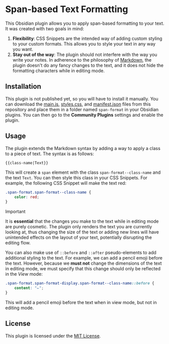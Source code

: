 # Span-based Text Formatting

This Obsidian plugin allows you to apply span-based formatting to your text. It was created with two
goals in mind:

1. **Flexibility**: CSS Snippets are the intended way of adding custom styling to your custom
   formats. This allows you to style your text in any way you want.
2. **Stay out of the way**: The plugin should not interfere with the way you write your notes. In
   adherence to the philosophy of [Markdown](https://daringfireball.net/projects/markdown/), the
   plugin doesn't do any fancy changes to the text, and it does not hide the formatting characters
   while in editing mode.

## Installation

This plugin is not published yet, so you will have to install it manually. You can download the
[main.js](main.js), [styles.css](styles.css), and [manifest.json](manifest.json) files from this
repository and place them in a folder named `span-format` in your Obsidian plugins. You can then go
to the **Community Plugins** settings and enable the plugin.

## Usage

The plugin extends the Markdown syntax by adding a way to apply a class to a piece of text. The
syntax is as follows:

```markdown
{{class-name|Text}}
```

This will create a `span` element with the class `span-format--class-name` and the text `Text`. You
can then style this class in your CSS Snippets. For example, the following CSS Snippet will make the
text red:

```css
.span-format.span-format--class-name {
    color: red;
}
```

> [!IMPORTANT]
> It is **essential** that the changes you make to the text while in editing mode are purely
> cosmetic. The plugin only renders the text you are currently looking at, thus changing the size of
> the text or adding new lines will have unintended effects on the layout of your text, potentially
> disrupting the editing flow.

You can also make use of `::before` and `::after` pseudo-elements to add additional styling to the
text. For example, we can add a pencil emoji before the text. However, because we **must not** 
change the dimensions of the text in editing mode, we must specify that this change should only be
reflected in the *View* mode:

```css
.span-format.span-format-display.span-format--class-name::before {
    content: "✏️";
}
```

This will add a pencil emoji before the text when in view mode, but not in editing mode.

## License

This plugin is licensed under the [MIT License](LICENSE).
